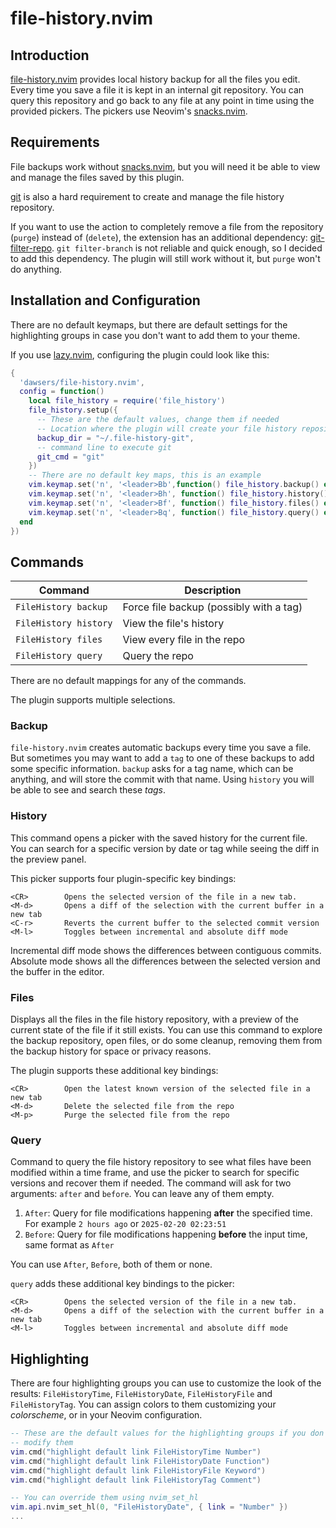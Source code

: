 # file-history.nvim

## Introduction

[file-history.nvim](https://github.com/dawsers/file-history.nvim) provides
local history backup for all the files you edit. Every time you save a file
it is kept in an internal git repository. You can query this repository and
go back to any file at any point in time using the provided pickers. The
pickers use Neovim's [snacks.nvim](https://github.com/folke/snacks.nvim).


## Requirements

File backups work without [snacks.nvim](https://github.com/folke/snacks.nvim),
but you will need it be able to view and manage the files saved by this plugin.

[git](https://git-scm.com) is also a hard requirement to create and manage
the file history repository.

If you want to use the action to completely remove a file from the
repository (`purge`) instead of (`delete`), the extension has an additional
dependency: [git-filter-repo](https://github.com/newren/git-filter-repo).
`git filter-branch` is not reliable and quick enough, so I decided to add
this dependency. The plugin will still work without it, but `purge` won't
do anything.


## Installation and Configuration

There are no default keymaps, but there are default settings for the
highlighting groups in case you don't want to add them to your theme.

If you use [lazy.nvim](https://github.com/folke/lazy.nvim), configuring the
plugin could look like this:

``` lua
{
  'dawsers/file-history.nvim',
  config = function()
    local file_history = require('file_history')
    file_history.setup({
      -- These are the default values, change them if needed
      -- Location where the plugin will create your file history repository
      backup_dir = "~/.file-history-git",
      -- command line to execute git
      git_cmd = "git"
    })
    -- There are no default key maps, this is an example
    vim.keymap.set('n', '<leader>Bb',function() file_history.backup() end, { silent = true, desc = 'named backup for file' })
    vim.keymap.set('n', '<leader>Bh', function() file_history.history() end, { silent = true, desc = 'local history of file' })
    vim.keymap.set('n', '<leader>Bf', function() file_history.files() end, { silent = true, desc = 'local history files in repo' })
    vim.keymap.set('n', '<leader>Bq', function() file_history.query() end, { silent = true, desc = 'local history query' })
  end
})
```


## Commands

| **Command**                        | **Description**                         |
|------------------------------------|-----------------------------------------|
| `FileHistory backup`               | Force file backup (possibly with a tag) |
| `FileHistory history`              | View the file's history                 |
| `FileHistory files`                | View every file in the repo             |
| `FileHistory query`                | Query the repo                          |

There are no default mappings for any of the commands.

The plugin supports multiple selections.

### Backup

`file-history.nvim` creates automatic backups every time you save a file. But
sometimes you may want to add a `tag` to one of these backups to add some
specific information. `backup` asks for a tag name, which can be anything,
and will store the commit with that name. Using `history` you will be able to
see and search these *tags*.

### History

This command opens a picker with the saved history for the current file. You
can search for a specific version by date or tag while seeing the diff in the
preview panel.

This picker supports four plugin-specific key bindings:

```
<CR>        Opens the selected version of the file in a new tab.
<M-d>       Opens a diff of the selection with the current buffer in a new tab
<C-r>       Reverts the current buffer to the selected commit version
<M-l>       Toggles between incremental and absolute diff mode
```

Incremental diff mode shows the differences between contiguous commits.
Absolute mode shows all the differences between the selected version and the
buffer in the editor.

### Files

Displays all the files in the file history repository, with a preview of
the current state of the file if it still exists. You can use this command
to explore the backup repository, open files, or do some cleanup, removing
them from the backup history for space or privacy reasons.

The plugin supports these additional key bindings:

```
<CR>        Open the latest known version of the selected file in a new tab
<M-d>       Delete the selected file from the repo
<M-p>       Purge the selected file from the repo
```

### Query

Command to query the file history repository to see what files have been
modified within a time frame, and use the picker to search for specific
versions and recover them if needed. The command will ask for two arguments:
`after` and `before`. You can leave any of them empty.

1. `After`: Query for file modifications happening **after** the specified
   time. For example `2 hours ago` or `2025-02-20 02:23:51`
2. `Before`: Query for file modifications happening **before** the input time,
   same format as `After`

You can use `After`, `Before`, both of them or none.

`query` adds these additional key bindings to the picker:

```
<CR>        Opens the selected version of the file in a new tab.
<M-d>       Opens a diff of the selection with the current buffer in a new tab
<M-l>       Toggles between incremental and absolute diff mode
```


## Highlighting

There are four highlighting groups you can use to customize the look of the
results: `FileHistoryTime`, `FileHistoryDate`, `FileHistoryFile` and
`FileHistoryTag`. You can assign colors to them customizing your *colorscheme*,
or in your Neovim configuration.


``` lua
-- These are the default values for the highlighting groups if you don't
-- modify them
vim.cmd("highlight default link FileHistoryTime Number")
vim.cmd("highlight default link FileHistoryDate Function")
vim.cmd("highlight default link FileHistoryFile Keyword")
vim.cmd("highlight default link FileHistoryTag Comment")

-- You can override them using nvim_set_hl
vim.api.nvim_set_hl(0, "FileHistoryDate", { link = "Number" })
...
```
